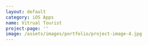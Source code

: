 ```yaml
---
layout: default
category: iOS Apps
name: Vitrual Tourist
project-page: ''
image: /assets/images/portfolio/project-image-4.jpg
---
```


